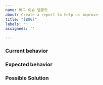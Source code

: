```yaml
---
name: 버그 이슈 템플릿
about: Create a report to help us improve
title: "[BUG]"
labels: ''
assignees: ''

---
```


### Current behavior


### Expected behavior


### Possible Solution
